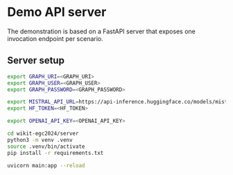 # Demo API server

The demonstration is based on a FastAPI server that exposes one invocation endpoint per scenario.

## Server setup

<!-- TODO -->

```sh
export GRAPH_URI=<GRAPH_URI>
export GRAPH_USER=<GRAPH_USER>
export GRAPH_PASSWORD=<GRAPH_PASSWORD>

export MISTRAL_API_URL=https://api-inference.huggingface.co/models/mistralai/Mistral-7B-Instruct-v0.1
export HF_TOKEN=<HF_TOKEN>

export OPENAI_API_KEY=<OPENAI_API_KEY>
```

```sh
cd wikit-egc2024/server
python3 -m venv .venv
source .venv/bin/activate
pip install -r requirements.txt

uvicorn main:app --reload
```
